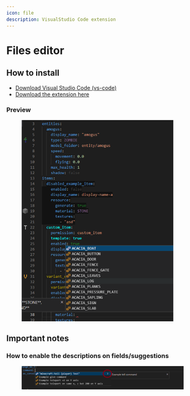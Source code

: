 ```yaml
---
icon: file
description: VisualStudio Code extension
---
```


# Files editor

## How to install

* [Download Visual Studio Code (vs-code)](https://code.visualstudio.com/download)
* [Download the extension here](https://marketplace.visualstudio.com/items?itemName=LoneDev.ia-vscode)

### Preview

<div align="left"><figure><img src="../../.gitbook/assets/image (12) (1).png" alt="" width="397"><figcaption></figcaption></figure></div>

## Important notes

### How to enable the descriptions on fields/suggestions

<figure><img src="../../.gitbook/assets/image (1) (1) (1) (1).png" alt=""><figcaption></figcaption></figure>
